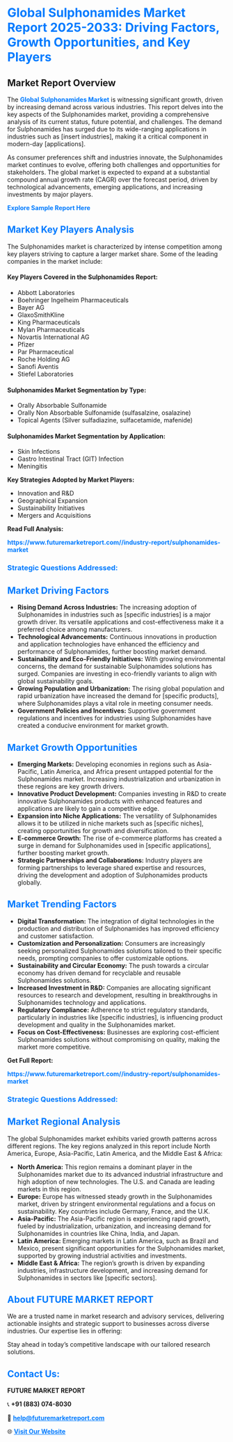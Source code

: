 <h1 style="color: #007BFF;">Global Sulphonamides Market Report 2025-2033: Driving Factors, Growth Opportunities, and Key Players</h1>

<section id="overview">
<h2>Market Report Overview</h2>
<p>The <a href="https://www.futuremarketreport.com//industry-report/sulphonamides-market" style="color: #007BFF; text-decoration: none;"><strong>Global Sulphonamides Market</strong></a> is witnessing significant growth, driven by increasing demand across various industries. This report delves into the key aspects of the Sulphonamides market, providing a comprehensive analysis of its current status, future potential, and challenges. The demand for Sulphonamides has surged due to its wide-ranging applications in industries such as [insert industries], making it a critical component in modern-day [applications].</p>
<p>As consumer preferences shift and industries innovate, the Sulphonamides market continues to evolve, offering both challenges and opportunities for stakeholders. The global market is expected to expand at a substantial compound annual growth rate (CAGR) over the forecast period, driven by technological advancements, emerging applications, and increasing investments by major players.</p>
</section>

<section id="overview">
<p><a href="https://www.futuremarketreport.com//request-sample/reportId=47369" style="color: #007BFF; text-decoration: none;"><strong>Explore Sample Report Here</strong></a></p>
</section>

<section id="key-players">
<h2 style="color: #007BFF;">Market Key Players Analysis</h2>
<p>The Sulphonamides market is characterized by intense competition among key players striving to capture a larger market share. Some of the leading companies in the market include:</p>
<h4>Key Players Covered in the Sulphonamides Report:</h4>
<ul><li>Abbott Laboratories</li><li>Boehringer Ingelheim Pharmaceuticals</li><li>Bayer AG</li><li>GlaxoSmithKline</li><li>King Pharmaceuticals</li><li>Mylan Pharmaceuticals</li><li>Novartis International AG</li><li>Pfizer</li><li>Par Pharmaceutical</li><li>Roche Holding AG</li><li>Sanofi Aventis</li><li>Stiefel Laboratories</li></ul>
<h4>Sulphonamides Market Segmentation by Type:</h4>
<ul><li>Orally Absorbable Sulfonamide</li><li>Orally Non Absorbable Sulfonamide (sulfasalzine, osalazine)</li><li>Topical Agents (Silver sulfadiazine, sulfacetamide, mafenide)</li></ul>

<h4>Sulphonamides Market Segmentation by Application:</h4>
<ul><li>Skin Infections</li><li>Gastro Intestinal Tract (GIT) Infection</li><li>Meningitis</li></ul>
<p><strong>Key Strategies Adopted by Market Players:</strong></p>
<ul>
<li>Innovation and R&D</li>
<li>Geographical Expansion</li>
<li>Sustainability Initiatives</li>
<li>Mergers and Acquisitions</li>
</ul>
</section>

<section>
<p><strong>Read Full Analysis: </strong></p><a href="https://www.futuremarketreport.com//industry-report/sulphonamides-market" style="color: #007BFF; text-decoration: none;"><strong>https://www.futuremarketreport.com//industry-report/sulphonamides-market</strong></a>
<h3 style="color: #007BFF;">Strategic Questions Addressed:</h3>
</section>

<section id="driving-factors">
<h2 style="color: #007BFF;">Market Driving Factors</h2>
<ul>
<li><strong>Rising Demand Across Industries:</strong> The increasing adoption of Sulphonamides in industries such as [specific industries] is a major growth driver. Its versatile applications and cost-effectiveness make it a preferred choice among manufacturers.</li>
<li><strong>Technological Advancements:</strong> Continuous innovations in production and application technologies have enhanced the efficiency and performance of Sulphonamides, further boosting market demand.</li>
<li><strong>Sustainability and Eco-Friendly Initiatives:</strong> With growing environmental concerns, the demand for sustainable Sulphonamides solutions has surged. Companies are investing in eco-friendly variants to align with global sustainability goals.</li>
<li><strong>Growing Population and Urbanization:</strong> The rising global population and rapid urbanization have increased the demand for [specific products], where Sulphonamides plays a vital role in meeting consumer needs.</li>
<li><strong>Government Policies and Incentives:</strong> Supportive government regulations and incentives for industries using Sulphonamides have created a conducive environment for market growth.</li>
</ul>
</section>

<section id="growth-opportunities">
<h2 style="color: #007BFF;">Market Growth Opportunities</h2>
<ul>
<li><strong>Emerging Markets:</strong> Developing economies in regions such as Asia-Pacific, Latin America, and Africa present untapped potential for the Sulphonamides market. Increasing industrialization and urbanization in these regions are key growth drivers.</li>
<li><strong>Innovative Product Development:</strong> Companies investing in R&D to create innovative Sulphonamides products with enhanced features and applications are likely to gain a competitive edge.</li>
<li><strong>Expansion into Niche Applications:</strong> The versatility of Sulphonamides allows it to be utilized in niche markets such as [specific niches], creating opportunities for growth and diversification.</li>
<li><strong>E-commerce Growth:</strong> The rise of e-commerce platforms has created a surge in demand for Sulphonamides used in [specific applications], further boosting market growth.</li>
<li><strong>Strategic Partnerships and Collaborations:</strong> Industry players are forming partnerships to leverage shared expertise and resources, driving the development and adoption of Sulphonamides products globally.</li>
</ul>
</section>

<section id="trending-factors">
<h2 style="color: #007BFF;">Market Trending Factors</h2>
<ul>
<li><strong>Digital Transformation:</strong> The integration of digital technologies in the production and distribution of Sulphonamides has improved efficiency and customer satisfaction.</li>
<li><strong>Customization and Personalization:</strong> Consumers are increasingly seeking personalized Sulphonamides solutions tailored to their specific needs, prompting companies to offer customizable options.</li>
<li><strong>Sustainability and Circular Economy:</strong> The push towards a circular economy has driven demand for recyclable and reusable Sulphonamides solutions.</li>
<li><strong>Increased Investment in R&D:</strong> Companies are allocating significant resources to research and development, resulting in breakthroughs in Sulphonamides technology and applications.</li>
<li><strong>Regulatory Compliance:</strong> Adherence to strict regulatory standards, particularly in industries like [specific industries], is influencing product development and quality in the Sulphonamides market.</li>
<li><strong>Focus on Cost-Effectiveness:</strong> Businesses are exploring cost-efficient Sulphonamides solutions without compromising on quality, making the market more competitive.</li>
</ul>
</section>

<section>
<p><strong>Get Full Report: </strong></p><a href="https://www.futuremarketreport.com//industry-report/sulphonamides-market" style="color: #007BFF; text-decoration: none;"><strong>https://www.futuremarketreport.com//industry-report/sulphonamides-market</strong></a>
<h3 style="color: #007BFF;">Strategic Questions Addressed:</h3>
</section>


<section id="regional-analysis">
<h2 style="color: #007BFF;">Market Regional Analysis</h2>
<p>The global Sulphonamides market exhibits varied growth patterns across different regions. The key regions analyzed in this report include North America, Europe, Asia-Pacific, Latin America, and the Middle East & Africa:</p>
<ul>
<li><strong>North America:</strong> This region remains a dominant player in the Sulphonamides market due to its advanced industrial infrastructure and high adoption of new technologies. The U.S. and Canada are leading markets in this region.</li>
<li><strong>Europe:</strong> Europe has witnessed steady growth in the Sulphonamides market, driven by stringent environmental regulations and a focus on sustainability. Key countries include Germany, France, and the U.K.</li>
<li><strong>Asia-Pacific:</strong> The Asia-Pacific region is experiencing rapid growth, fueled by industrialization, urbanization, and increasing demand for Sulphonamides in countries like China, India, and Japan.</li>
<li><strong>Latin America:</strong> Emerging markets in Latin America, such as Brazil and Mexico, present significant opportunities for the Sulphonamides market, supported by growing industrial activities and investments.</li>
<li><strong>Middle East & Africa:</strong> The region’s growth is driven by expanding industries, infrastructure development, and increasing demand for Sulphonamides in sectors like [specific sectors].</li>
</ul>
</section>

<footer>
<h2 style="color: #007BFF;">About FUTURE MARKET REPORT</h2>
<p>We are a trusted name in market research and advisory services, delivering actionable insights and strategic support to businesses across diverse industries. Our expertise lies in offering:</p>

<p>Stay ahead in today’s competitive landscape with our tailored research solutions.</p>

<h2 style="color: #007BFF;">Contact Us:</h2>
<p><strong>FUTURE MARKET REPORT</strong></p>
<p>📞 <strong>+91 (883) 074-8030</strong></p>
<p>📧 <strong><a href="mailto:help@futuremarketreport.com" style="color: #007BFF;">help@futuremarketreport.com</a></strong></p>
<p>🌐 <strong><a href="https://www.futuremarketreport.com/" style="color: #007BFF;">Visit Our Website</a></strong></p>
</footer>